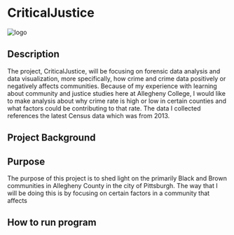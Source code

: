 # CriticalJustice
 
![logo](CriticalJustice/src/Logo.png)

## Description 
The project, CriticalJustice, will be focusing on forensic data analysis and data visualization, more specifically, how crime and crime data positively or negatively affects communities. Because of my experience with learning about community and justice studies here at Allegheny College, I would like to make analysis about why crime rate is high or low in certain counties and what factors could be contributing to that rate. The data I collected references the latest Census data which was from 2013.

## Project Background

## Purpose
The purpose of this project is to shed light on the primarily Black and Brown communities in Allegheny County in the city of Pittsburgh. The way that I will be doing this is by focusing on certain factors in a community that affects 

## How to run program

